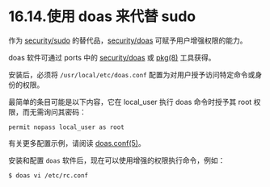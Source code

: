 # 16.14.使用 doas 来代替 sudo

作为 [security/sudo](https://cgit.freebsd.org/ports/tree/security/sudo/pkg-descr) 的替代品，[security/doas](https://cgit.freebsd.org/ports/tree/security/doas/pkg-descr) 可赋予用户增强权限的能力。

doas 软件可通过 ports 中的 [security/doas](https://cgit.freebsd.org/ports/tree/security/doas/pkg-descr) 或 [pkg(8)](https://www.freebsd.org/cgi/man.cgi?query=pkg&sektion=8&format=html) 工具获得。

安装后，必须将 `/usr/local/etc/doas.conf` 配置为对用户授予访问特定命令或身份的权限。

最简单的条目可能是以下内容，它在 local_user 执行 doas 命令时授予其 root 权限，而无需询问其密码：

```
permit nopass local_user as root
```

有关更多配置示例，请阅读 [doas.conf(5)](https://www.freebsd.org/cgi/man.cgi?query=doas.conf&sektion=5&format=html)。

安装和配置 `doas` 软件后，现在可以使用增强的权限执行命令，例如：

```
$ doas vi /etc/rc.conf
```